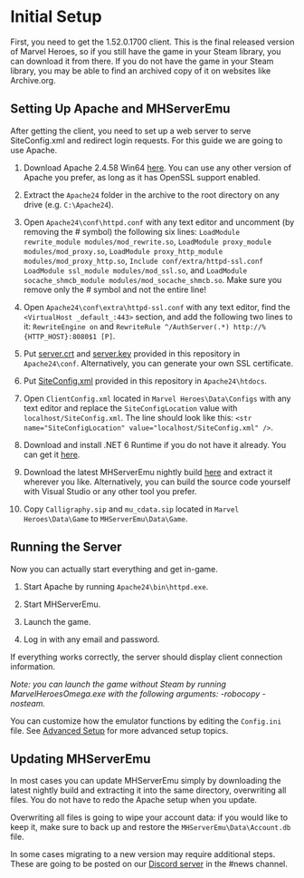 # Initial Setup

First, you need to get the 1.52.0.1700 client. This is the final released version of Marvel Heroes, so if you still have the game in your Steam library, you can download it from there. If you do not have the game in your Steam library, you may be able to find an archived copy of it on websites like Archive.org.

## Setting Up Apache and MHServerEmu

After getting the client, you need to set up a web server to serve SiteConfig.xml and redirect login requests. For this guide we are going to use Apache.

1. Download Apache 2.4.58 Win64 [here](https://www.apachelounge.com/download/). You can use any other version of Apache you prefer, as long as it has OpenSSL support enabled.

2. Extract the ```Apache24``` folder in the archive to the root directory on any drive (e.g. ```C:\Apache24```).

3. Open `Apache24\conf\httpd.conf` with any text editor and uncomment (by removing the # symbol) the following six lines: `LoadModule rewrite_module modules/mod_rewrite.so`, `LoadModule proxy_module modules/mod_proxy.so`,  `LoadModule proxy_http_module modules/mod_proxy_http.so`, `Include conf/extra/httpd-ssl.conf` `LoadModule ssl_module modules/mod_ssl.so`, and `LoadModule socache_shmcb_module modules/mod_socache_shmcb.so`. Make sure you remove only the # symbol and not the entire line!

4. Open ```Apache24\conf\extra\httpd-ssl.conf``` with any text editor, find the `<VirtualHost _default_:443>` section, and add the following two lines to it:
   `RewriteEngine on` and `RewriteRule ^/AuthServer(.*) http://%{HTTP_HOST}:8080$1 [P]`.

5. Put [server.crt](./../../assets/ssl/server.crt) and [server.key](./../../assets/ssl/server.key) provided in this repository in `Apache24\conf`. Alternatively, you can generate your own SSL certificate.

6. Put [SiteConfig.xml](./../../assets/SiteConfig.xml) provided in this repository in ```Apache24\htdocs```.

7. Open ```ClientConfig.xml``` located in ```Marvel Heroes\Data\Configs``` with any text editor and replace the ```SiteConfigLocation``` value with ```localhost/SiteConfig.xml```. The line should look like this: `<str name="SiteConfigLocation" value="localhost/SiteConfig.xml" />`.

8. Download and install .NET 6 Runtime if you do not have it already. You can get it [here](https://dotnet.microsoft.com/en-us/download/dotnet/6.0).

9. Download the latest MHServerEmu nightly build [here](https://nightly.link/Crypto137/MHServerEmu/workflows/nightly-release-windows-x64/master?preview) and extract it wherever you like. Alternatively, you can build the source code yourself with Visual Studio or any other tool you prefer.

10. Copy `Calligraphy.sip` and `mu_cdata.sip` located in `Marvel Heroes\Data\Game` to `MHServerEmu\Data\Game`.

## Running the Server

Now you can actually start everything and get in-game.

1. Start Apache by running ```Apache24\bin\httpd.exe```.

2. Start MHServerEmu.

3. Launch the game.

4. Log in with any email and password.

If everything works correctly, the server should display client connection information.

*Note: you can launch the game without Steam by running MarvelHeroesOmega.exe with the following arguments: -robocopy -nosteam.*

You can customize how the emulator functions by editing the `Config.ini` file. See [Advanced Setup](./AdvancedSetup.md) for more advanced setup topics.

## Updating MHServerEmu

In most cases you can update MHServerEmu simply by downloading the latest nightly build and extracting it into the same directory, overwriting all files. You do not have to redo the Apache setup when you update.

Overwriting all files is going to wipe your account data: if you would like to keep it, make sure to back up and restore the `MHServerEmu\Data\Account.db` file.

In some cases migrating to a new version may require additional steps. These are going to be posted on our [Discord server](https://discord.gg/hjR8Bj52t3) in the #news channel.
